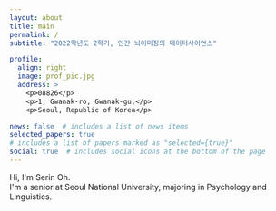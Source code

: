 ```yaml
---
layout: about
title: main
permalink: /
subtitle: "2022학년도 2학기, 인간 뇌이미징의 데이터사이언스"

profile:
  align: right
  image: prof_pic.jpg
  address: >
    <p>08826</p>
    <p>1, Gwanak-ro, Gwanak-gu,</p>
    <p>Seoul, Republic of Korea</p>

news: false  # includes a list of news items
selected_papers: true
# includes a list of papers marked as "selected={true}"
social: true  # includes social icons at the bottom of the page
---
```


Hi, I'm Serin Oh. <br>
I'm a senior at Seoul National University, majoring in Psychology and Linguistics.
